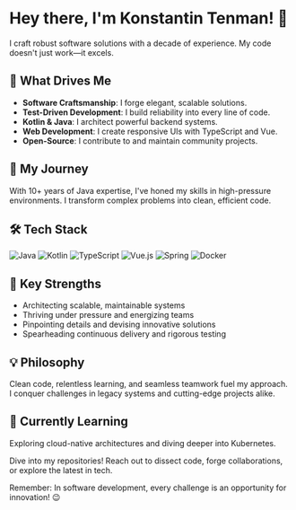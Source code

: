 # Hey there, I'm Konstantin Tenman! 👋

I craft robust software solutions with a decade of experience. My code doesn't just work—it excels.

## 🚀 What Drives Me

- **Software Craftsmanship**: I forge elegant, scalable solutions.
- **Test-Driven Development**: I build reliability into every line of code.
- **Kotlin & Java**: I architect powerful backend systems.
- **Web Development**: I create responsive UIs with TypeScript and Vue.
- **Open-Source**: I contribute to and maintain community projects.

## 💼 My Journey

With 10+ years of Java expertise, I've honed my skills in high-pressure environments. I transform complex problems into clean, efficient code.

## 🛠️ Tech Stack

![Java](https://img.shields.io/badge/-Java-007396?style=flat-square&logo=java)
![Kotlin](https://img.shields.io/badge/-Kotlin-0095D5?style=flat-square&logo=kotlin)
![TypeScript](https://img.shields.io/badge/-TypeScript-3178C6?style=flat-square&logo=typescript)
![Vue.js](https://img.shields.io/badge/-Vue.js-4FC08D?style=flat-square&logo=vue.js)
![Spring](https://img.shields.io/badge/-Spring-6DB33F?style=flat-square&logo=spring)
![Docker](https://img.shields.io/badge/-Docker-2496ED?style=flat-square&logo=docker)

## 🌟 Key Strengths

- Architecting scalable, maintainable systems
- Thriving under pressure and energizing teams
- Pinpointing details and devising innovative solutions
- Spearheading continuous delivery and rigorous testing

## 💡 Philosophy

Clean code, relentless learning, and seamless teamwork fuel my approach. I conquer challenges in legacy systems and cutting-edge projects alike.

## 🌱 Currently Learning

Exploring cloud-native architectures and diving deeper into Kubernetes.

Dive into my repositories! Reach out to dissect code, forge collaborations, or explore the latest in tech.

Remember: In software development, every challenge is an opportunity for innovation! 😉

